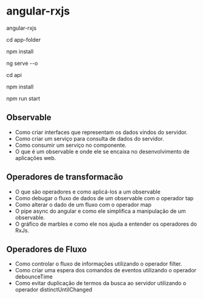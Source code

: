 # angular-rxjs
angular-rxjs

cd app-folder

npm install

ng serve --o


cd api

npm install

npm run start



## Observable

* Como criar interfaces que representam os dados vindos do servidor.
* Como criar um serviço para consulta de dados do servidor.
* Como consumir um serviço no componente.
* O que é um observable e onde ele se encaixa no desenvolvimento de aplicações web.

## Operadores de transformacão

* O que são operadores e como aplicá-los a um observable
* Como debugar o fluxo de dados de um observable com o operador tap
* Como alterar o dado de um fluxo com o operador map
* O pipe async do angular e como ele simplifica a manipulação de um observable.
* O gráfico de marbles e como ele nos ajuda a entender os operadores do RxJs.

## Operadores de Fluxo

* Como controlar o fluxo de informações utilizando o operador filter.
* Como criar uma espera dos comandos de eventos utilizando o operador debounceTime
* Como evitar duplicação de termos da busca ao servidor utilizando o operador distinctUntilChanged


